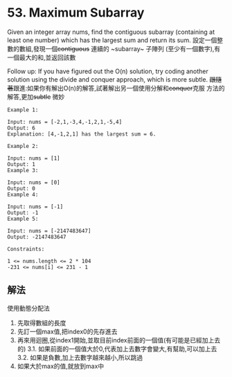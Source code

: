 # 53. Maximum Subarray

Given an integer array nums, find the contiguous subarray (containing at least one number) which has the largest sum and return its sum.
設定一個整數的數組,發現一個~~contiguous~~ 連續的 ~subarray~ 子陣列 (至少有一個數字),有一個最大的和,並返回該數


Follow up: If you have figured out the O(n) solution, try coding another solution using the divide and conquer approach, which is more subtle.
~~跟隨著~~跟進:如果你有解出O(n)的解答,試著解出另一個使用分解和~~conquer~~克服 方法的解答,更加~~subtle~~ 微妙

```
Example 1:

Input: nums = [-2,1,-3,4,-1,2,1,-5,4]
Output: 6
Explanation: [4,-1,2,1] has the largest sum = 6.
```

```
Example 2:

Input: nums = [1]
Output: 1
Example 3:

Input: nums = [0]
Output: 0
Example 4:

Input: nums = [-1]
Output: -1
Example 5:

Input: nums = [-2147483647]
Output: -2147483647
```

```
Constraints:

1 <= nums.length <= 2 * 104
-231 <= nums[i] <= 231 - 1
```
## 解法
使用動態分配法
1. 先取得數組的長度
2. 先訂一個max值,把index0的先存進去
3. 再來用迴圈,從index1開始,並取目前index前面的一個值(有可能是已經加上去的)
  3.1. 如果前面的一個值大於0,代表加上去數字會變大,有幫助,可以加上去
  3.2. 如果是負數,加上去數字越來越小,所以跳過
4. 如果大於max的值,就放到max中